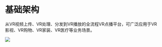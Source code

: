 # 基础架构

从VR视频上传、VR处理、分发到VR播放的全流程VR点播平台，可广泛应用于VR影视、VR购物、VR家装、VR医疗等业务场景。

![](https://github.com/jdcloudcom/cn/blob/cn-VR-Cloud-Services/image/VR-Cloud-Services/VR%E7%82%B9%E6%92%AD%E4%BA%A7%E5%93%81%E6%9E%B6%E6%9E%84%E5%9B%BE.jpg)

